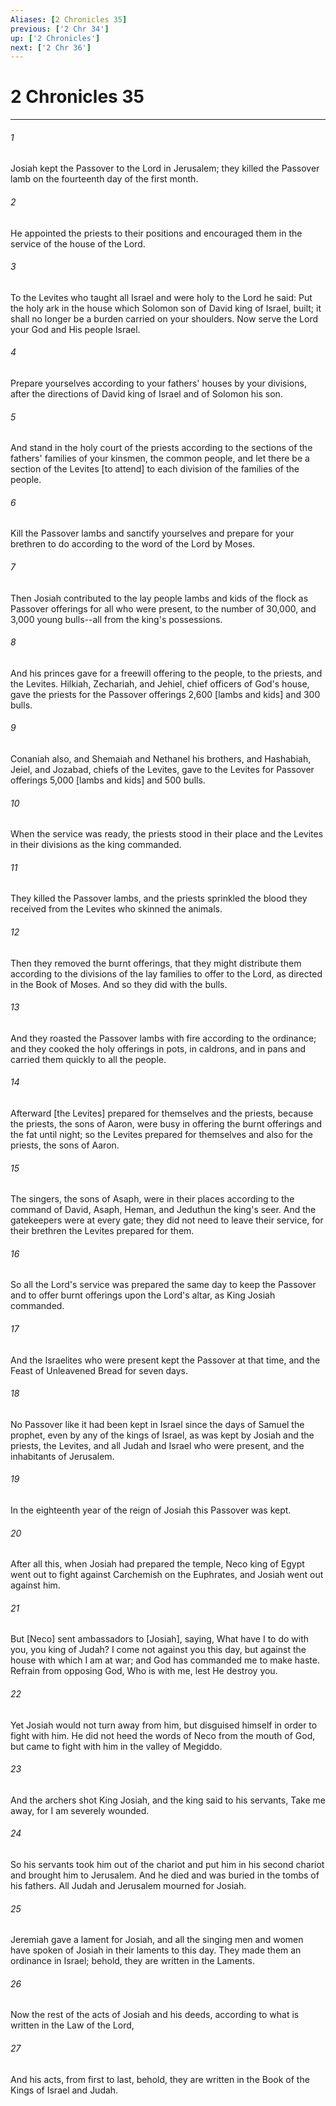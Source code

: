 ```yaml
---
Aliases: [2 Chronicles 35]
previous: ['2 Chr 34']
up: ['2 Chronicles']
next: ['2 Chr 36']
---
```

# 2 Chronicles 35

***


###### 1 


Josiah kept the Passover to the Lord in Jerusalem; they killed the Passover lamb on the fourteenth day of the first month. 


###### 2 


He appointed the priests to their positions and encouraged them in the service of the house of the Lord. 


###### 3 


To the Levites who taught all Israel and were holy to the Lord he said: Put the holy ark in the house which Solomon son of David king of Israel, built; it shall no longer be a burden carried on your shoulders. Now serve the Lord your God and His people Israel. 


###### 4 


Prepare yourselves according to your fathers' houses by your divisions, after the directions of David king of Israel and of Solomon his son. 


###### 5 


And stand in the holy court of the priests according to the sections of the fathers' families of your kinsmen, the common people, and let there be a section of the Levites [to attend] to each division of the families of the people. 


###### 6 


Kill the Passover lambs and sanctify yourselves and prepare for your brethren to do according to the word of the Lord by Moses. 


###### 7 


Then Josiah contributed to the lay people lambs and kids of the flock as Passover offerings for all who were present, to the number of 30,000, and 3,000 young bulls--all from the king's possessions. 


###### 8 


And his princes gave for a freewill offering to the people, to the priests, and the Levites. Hilkiah, Zechariah, and Jehiel, chief officers of God's house, gave the priests for the Passover offerings 2,600 [lambs and kids] and 300 bulls. 


###### 9 


Conaniah also, and Shemaiah and Nethanel his brothers, and Hashabiah, Jeiel, and Jozabad, chiefs of the Levites, gave to the Levites for Passover offerings 5,000 [lambs and kids] and 500 bulls. 


###### 10 


When the service was ready, the priests stood in their place and the Levites in their divisions as the king commanded. 


###### 11 


They killed the Passover lambs, and the priests sprinkled the blood they received from the Levites who skinned the animals. 


###### 12 


Then they removed the burnt offerings, that they might distribute them according to the divisions of the lay families to offer to the Lord, as directed in the Book of Moses. And so they did with the bulls. 


###### 13 


And they roasted the Passover lambs with fire according to the ordinance; and they cooked the holy offerings in pots, in caldrons, and in pans and carried them quickly to all the people. 


###### 14 


Afterward [the Levites] prepared for themselves and the priests, because the priests, the sons of Aaron, were busy in offering the burnt offerings and the fat until night; so the Levites prepared for themselves and also for the priests, the sons of Aaron. 


###### 15 


The singers, the sons of Asaph, were in their places according to the command of David, Asaph, Heman, and Jeduthun the king's seer. And the gatekeepers were at every gate; they did not need to leave their service, for their brethren the Levites prepared for them. 


###### 16 


So all the Lord's service was prepared the same day to keep the Passover and to offer burnt offerings upon the Lord's altar, as King Josiah commanded. 


###### 17 


And the Israelites who were present kept the Passover at that time, and the Feast of Unleavened Bread for seven days. 


###### 18 


No Passover like it had been kept in Israel since the days of Samuel the prophet, even by any of the kings of Israel, as was kept by Josiah and the priests, the Levites, and all Judah and Israel who were present, and the inhabitants of Jerusalem. 


###### 19 


In the eighteenth year of the reign of Josiah this Passover was kept. 


###### 20 


After all this, when Josiah had prepared the temple, Neco king of Egypt went out to fight against Carchemish on the Euphrates, and Josiah went out against him. 


###### 21 


But [Neco] sent ambassadors to [Josiah], saying, What have I to do with you, you king of Judah? I come not against you this day, but against the house with which I am at war; and God has commanded me to make haste. Refrain from opposing God, Who is with me, lest He destroy you. 


###### 22 


Yet Josiah would not turn away from him, but disguised himself in order to fight with him. He did not heed the words of Neco from the mouth of God, but came to fight with him in the valley of Megiddo. 


###### 23 


And the archers shot King Josiah, and the king said to his servants, Take me away, for I am severely wounded. 


###### 24 


So his servants took him out of the chariot and put him in his second chariot and brought him to Jerusalem. And he died and was buried in the tombs of his fathers. All Judah and Jerusalem mourned for Josiah. 


###### 25 


Jeremiah gave a lament for Josiah, and all the singing men and women have spoken of Josiah in their laments to this day. They made them an ordinance in Israel; behold, they are written in the Laments. 


###### 26 


Now the rest of the acts of Josiah and his deeds, according to what is written in the Law of the Lord, 


###### 27 


And his acts, from first to last, behold, they are written in the Book of the Kings of Israel and Judah.
